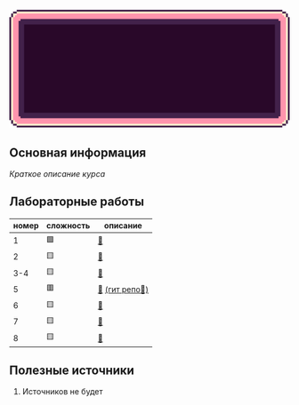 
![](img/Programming.gif)

## Основная информация

*Краткое описание курса*

## Лабораторные работы


| номер | сложность | описание                                                                                |
| ----- | --------- | --------------------------------------------------------------------------------------- |
| 1     | 🟩        | [🔗](sem1/lab_1/README.md)                                                              |
| 2     | 🟨        | [🔗](sem1/lab_2/README.md)                                                              |
| 3-4   | 🟨        | [🔗](sem1/lab_3/README.md)                                                              |
| 5     | 🟥        | [🔗](sem2/lab5/README.md) [(гит репо🔗)](https://github.com/ssnagin/java-sem2-lab5.git) |
| 6     | 🟨        | [🔗](https://github.com/ssnagin/java-sem2-lab6.git)                                     |
| 7     | 🟨        | [🔗](https://github.com/ssnagin/java-sem2-lab6.git)                                     |
| 8     | 🟨        | [🔗](https://github.com/ssnagin/java-sem2-lab6.git)                                     |


## Полезные источники

1. Источников не будет